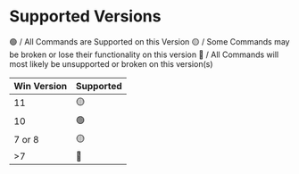 
# Supported Versions

🟢 / All Commands are Supported on this Version
🟡 / Some Commands may be broken or lose their functionality on this version
🔴 / All Commands will most likely be unsupported or broken on this version(s)

| Win Version |     Supported      |
| ----------- | ------------------ |
|     11      |        🟡          |
|     10      |        🟢          |
|   7 or 8    |        🟡          |
|     >7      |        🔴          |

